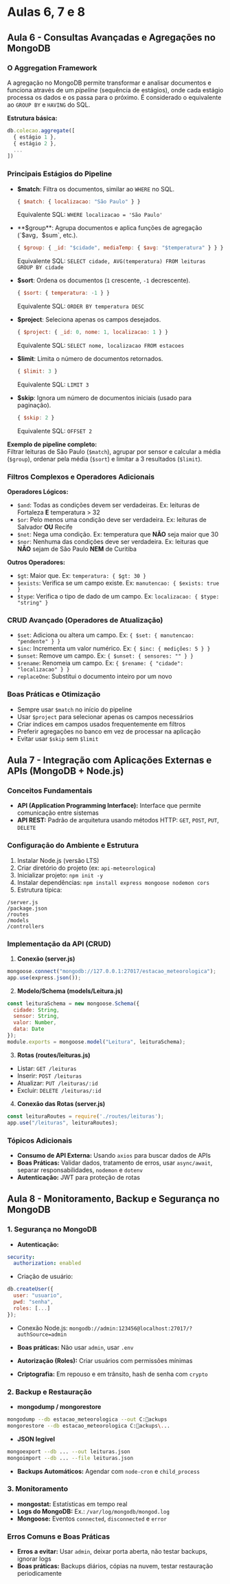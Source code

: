 # Aulas 6, 7 e 8

## Aula 6 - Consultas Avançadas e Agregações no MongoDB

### O Aggregation Framework
A agregação no MongoDB permite transformar e analisar documentos e funciona através de um *pipeline* (sequência de estágios), onde cada estágio processa os dados e os passa para o próximo. É considerado o equivalente ao `GROUP BY` e `HAVING` do SQL.

**Estrutura básica:**
```js
db.colecao.aggregate([
  { estágio 1 },
  { estágio 2 },
  ...
])
```

### Principais Estágios do Pipeline

- **$match**: Filtra os documentos, similar ao `WHERE` no SQL.  
  ```js
  { $match: { localizacao: "São Paulo" } }
  ```
  Equivalente SQL: `WHERE localizacao = 'São Paulo'`

- **$group**: Agrupa documentos e aplica funções de agregação (`$avg`, `$sum`, etc.).  
  ```js
  { $group: { _id: "$cidade", mediaTemp: { $avg: "$temperatura" } } }
  ```
  Equivalente SQL: `SELECT cidade, AVG(temperatura) FROM leituras GROUP BY cidade`

- **$sort**: Ordena os documentos (`1` crescente, `-1` decrescente).  
  ```js
  { $sort: { temperatura: -1 } }
  ```
  Equivalente SQL: `ORDER BY temperatura DESC`

- **$project**: Seleciona apenas os campos desejados.  
  ```js
  { $project: { _id: 0, nome: 1, localizacao: 1 } }
  ```
  Equivalente SQL: `SELECT nome, localizacao FROM estacoes`

- **$limit**: Limita o número de documentos retornados.  
  ```js
  { $limit: 3 }
  ```
  Equivalente SQL: `LIMIT 3`

- **$skip**: Ignora um número de documentos iniciais (usado para paginação).  
  ```js
  { $skip: 2 }
  ```
  Equivalente SQL: `OFFSET 2`

**Exemplo de pipeline completo:**  
Filtrar leituras de São Paulo (`$match`), agrupar por sensor e calcular a média (`$group`), ordenar pela média (`$sort`) e limitar a 3 resultados (`$limit`).

### Filtros Complexos e Operadores Adicionais

**Operadores Lógicos:**
- `$and`: Todas as condições devem ser verdadeiras. Ex: leituras de Fortaleza **E** temperatura > 32
- `$or`: Pelo menos uma condição deve ser verdadeira. Ex: leituras de Salvador **OU** Recife
- `$not`: Nega uma condição. Ex: temperatura que **NÃO** seja maior que 30
- `$nor`: Nenhuma das condições deve ser verdadeira. Ex: leituras que **NÃO** sejam de São Paulo **NEM** de Curitiba

**Outros Operadores:**
- `$gt`: Maior que. Ex: `temperatura: { $gt: 30 }`
- `$exists`: Verifica se um campo existe. Ex: `manutencao: { $exists: true }`
- `$type`: Verifica o tipo de dado de um campo. Ex: `localizacao: { $type: "string" }`

### CRUD Avançado (Operadores de Atualização)

- `$set`: Adiciona ou altera um campo. Ex: `{ $set: { manutencao: "pendente" } }`
- `$inc`: Incrementa um valor numérico. Ex: `{ $inc: { medições: 5 } }`
- `$unset`: Remove um campo. Ex: `{ $unset: { sensores: "" } }`
- `$rename`: Renomeia um campo. Ex: `{ $rename: { "cidade": "localizacao" } }`
- `replaceOne`: Substitui o documento inteiro por um novo

### Boas Práticas e Otimização

- Sempre usar `$match` no início do pipeline
- Usar `$project` para selecionar apenas os campos necessários
- Criar índices em campos usados frequentemente em filtros
- Preferir agregações no banco em vez de processar na aplicação
- Evitar usar `$skip` sem `$limit`

## Aula 7 - Integração com Aplicações Externas e APIs (MongoDB + Node.js)

### Conceitos Fundamentais

- **API (Application Programming Interface):** Interface que permite comunicação entre sistemas
- **API REST:** Padrão de arquitetura usando métodos HTTP: `GET`, `POST`, `PUT`, `DELETE`

### Configuração do Ambiente e Estrutura

1. Instalar Node.js (versão LTS)
2. Criar diretório do projeto (ex: `api-meteorologica`)
3. Inicializar projeto: `npm init -y`
4. Instalar dependências: `npm install express mongoose nodemon cors`
5. Estrutura típica:
```
/server.js
/package.json
/routes
/models
/controllers
```

### Implementação da API (CRUD)

1. **Conexão (server.js)**  
```js
mongoose.connect("mongodb://127.0.0.1:27017/estacao_meteorologica");
app.use(express.json());
```

2. **Modelo/Schema (models/Leitura.js)**  
```js
const leituraSchema = new mongoose.Schema({
  cidade: String,
  sensor: String,
  valor: Number,
  data: Date
});
module.exports = mongoose.model("Leitura", leituraSchema);
```

3. **Rotas (routes/leituras.js)**
- Listar: `GET /leituras`
- Inserir: `POST /leituras`
- Atualizar: `PUT /leituras/:id`
- Excluir: `DELETE /leituras/:id`

4. **Conexão das Rotas (server.js)**  
```js
const leituraRoutes = require('./routes/leituras');
app.use("/leituras", leituraRoutes);
```

### Tópicos Adicionais

- **Consumo de API Externa:** Usando `axios` para buscar dados de APIs
- **Boas Práticas:** Validar dados, tratamento de erros, usar `async/await`, separar responsabilidades, `nodemon` e `dotenv`
- **Autenticação:** JWT para proteção de rotas

## Aula 8 - Monitoramento, Backup e Segurança no MongoDB

### 1. Segurança no MongoDB

- **Autenticação:**
```yaml
security:
  authorization: enabled
```
- Criação de usuário:
```js
db.createUser({
  user: "usuario",
  pwd: "senha",
  roles: [...]
});
```
- Conexão Node.js: `mongodb://admin:123456@localhost:27017/?authSource=admin`
- **Boas práticas:** Não usar `admin`, usar `.env`

- **Autorização (Roles):** Criar usuários com permissões mínimas
- **Criptografia:** Em repouso e em trânsito, hash de senha com `crypto`

### 2. Backup e Restauração

- **mongodump / mongorestore**
```bash
mongodump --db estacao_meteorologica --out C:ackups
mongorestore --db estacao_meteorologica C:ackups\...
```

- **JSON legível**
```bash
mongoexport --db ... --out leituras.json
mongoimport --db ... --file leituras.json
```

- **Backups Automáticos:** Agendar com `node-cron` e `child_process`

### 3. Monitoramento

- **mongostat:** Estatísticas em tempo real
- **Logs do MongoDB:** Ex.: `/var/log/mongodb/mongod.log`
- **Mongoose:** Eventos `connected`, `disconnected` e `error`

### Erros Comuns e Boas Práticas

- **Erros a evitar:** Usar `admin`, deixar porta aberta, não testar backups, ignorar logs
- **Boas práticas:** Backups diários, cópias na nuvem, testar restauração periodicamente
